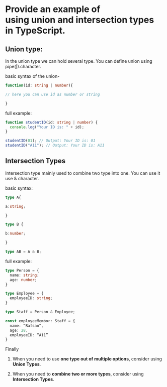 # Provide an example of using union and intersection types in TypeScript.

## Union type:

In the union type we can hold several type. You can define union using pipe(|).character.

basic syntax of the union-

```ts
function(id: string | number){

// here you can use id as number or string

}
```

full example:

```ts
function studentID(id: string | number) {
  console.log("Your ID is: " + id);
}

studentID(01); // Output: Your ID is: 01
studentID("A11"); // Output: Your ID is: A11
```

## Intersection Types

Intersection type mainly used to combine two type into one. You can use it use & character.

basic syntax:

```ts
type A{

a:string;

}

type B {

b:number;

}

type AB = A & B;
```

full example:

```ts
type Person = {
  name: string;
  age: number;
}

type Employee = {
  employeeID: string;
}

type Staff = Person & Employee;

const employeeMembor: Staff = {
  name: “Rafsan”,
  age: 28,
  employeeID: “A11”
}
```

Finally

1. When you need to use **one type out of multiple options**, consider using **Union Types**.

1. When you need to **combine two or more types**, consider using **Intersection Types**.
